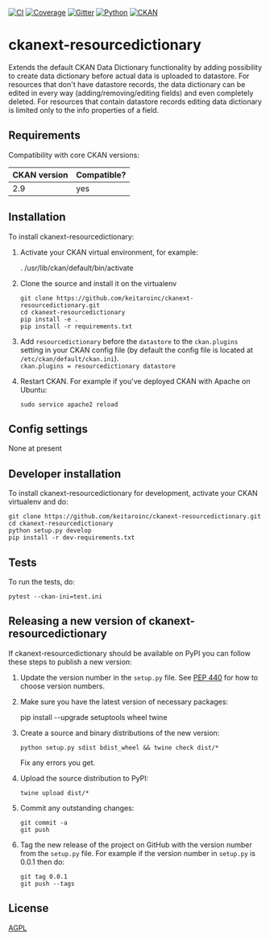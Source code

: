 [![CI][]][1] [![Coverage][]][2] [![Gitter][]][3] [![Python][]][4] [![CKAN][]][5]

# ckanext-resourcedictionary

Extends the default CKAN Data Dictionary functionality by adding possibility to create data dictionary before actual data is uploaded to datastore.
For resources that don't have datastore records, the data dictionary can be edited in every way (adding/removing/editing fields) and even completely deleted.
For resources that contain datastore records editing data dictionary is limited only to the info properties of a field.


## Requirements

Compatibility with core CKAN versions:

| CKAN version    | Compatible?   |
| --------------- | ------------- |
| 2.9             | yes   |


## Installation

To install ckanext-resourcedictionary:

1. Activate your CKAN virtual environment, for example:

     . /usr/lib/ckan/default/bin/activate

2. Clone the source and install it on the virtualenv

   ```
   git clone https://github.com/keitaroinc/ckanext-resourcedictionary.git
   cd ckanext-resourcedictionary
   pip install -e .
   pip install -r requirements.txt 
   ```

3. Add `resourcedictionary` before the `datastore` to the `ckan.plugins` setting in your CKAN
   config file (by default the config file is located at
   `/etc/ckan/default/ckan.ini`).\
   `ckan.plugins = resourcedictionary datastore`

4. Restart CKAN. For example if you've deployed CKAN with Apache on Ubuntu:

   ```sudo service apache2 reload```


## Config settings

None at present


## Developer installation

To install ckanext-resourcedictionary for development, activate your CKAN virtualenv and
do:

    git clone https://github.com/keitaroinc/ckanext-resourcedictionary.git
    cd ckanext-resourcedictionary
    python setup.py develop
    pip install -r dev-requirements.txt


## Tests

To run the tests, do:

    pytest --ckan-ini=test.ini


## Releasing a new version of ckanext-resourcedictionary

If ckanext-resourcedictionary should be available on PyPI you can follow these steps to publish a new version:

1. Update the version number in the `setup.py` file. See [PEP 440](http://legacy.python.org/dev/peps/pep-0440/#public-version-identifiers) for how to choose version numbers.

2. Make sure you have the latest version of necessary packages:

    pip install --upgrade setuptools wheel twine

3. Create a source and binary distributions of the new version:

       python setup.py sdist bdist_wheel && twine check dist/*

   Fix any errors you get.

4. Upload the source distribution to PyPI:

       twine upload dist/*

5. Commit any outstanding changes:

       git commit -a
       git push

6. Tag the new release of the project on GitHub with the version number from
   the `setup.py` file. For example if the version number in `setup.py` is
   0.0.1 then do:

       git tag 0.0.1
       git push --tags

## License

[AGPL](https://www.gnu.org/licenses/agpl-3.0.en.html)


  [CI]: https://github.com/keitaroinc/ckanext-resourcedictionary/workflows/CI/badge.svg?branch=main
  [1]: https://github.com/keitaroinc/ckanext-resourcedictionary/actions
  [Coverage]: https://coveralls.io/repos/github/keitaroinc/ckanext-resourcedictionary/badge.svg?branch=main
  [2]: https://coveralls.io/github/keitaroinc/ckanext-resourcedictionary?branch=main
  [Gitter]: https://badges.gitter.im/keitaroinc/ckan.svg
  [3]: https://gitter.im/keitaroinc/ckan?utm_source=badge&utm_medium=badge&utm_campaign=pr-badge
  [Python]: https://img.shields.io/badge/python-3.8-blue
  [4]: https://www.python.org
  [CKAN]: https://img.shields.io/badge/ckan-2.9-red
  [5]: https://www.ckan.org